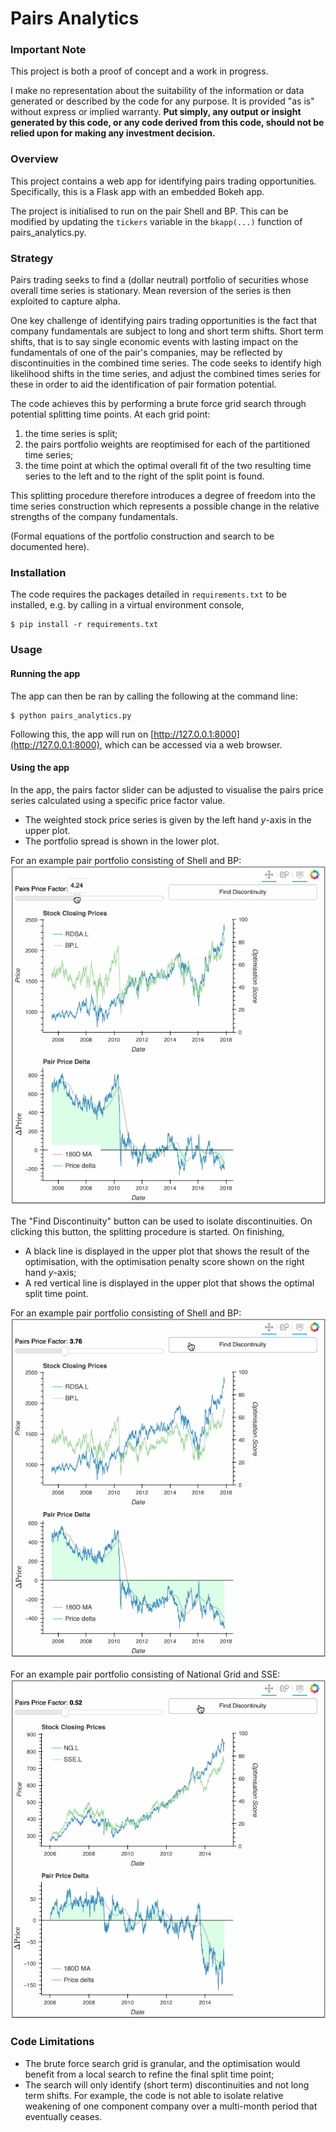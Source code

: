 # Pairs Analytics

### Important Note
This project is both a proof of concept and a work in progress.

I make no representation about the suitability of the information or data generated or described by the code for any purpose.
It is provided "as is" without express or implied warranty.
<b>
Put simply, any output or insight generated by this code, or any code derived from this code, should not be relied upon for 
making any investment decision.
</b>

### Overview
This project contains a web app for identifying pairs trading opportunities.
Specifically, this is a Flask app with an embedded Bokeh app.

The project is initialised to run on the pair Shell and BP.
This can be modified by updating the `tickers` variable in the `bkapp(...)` function of pairs_analytics.py.

### Strategy
Pairs trading seeks to find a (dollar neutral) portfolio of securities whose overall time series is stationary.
Mean reversion of the series is then exploited to capture alpha.

One key challenge of identifying pairs trading opportunities is the fact that company fundamentals are subject to 
long and short term shifts.
Short term shifts, 
that is to say single economic events with lasting impact on the fundamentals of one of the pair's companies,
may be reflected by discontinuities in the combined time series.
The code seeks to identify high likelihood shifts in the time series, and adjust the combined times series
for these in order to aid the identification of pair formation potential.

The code achieves this by performing a brute force grid search through potential splitting time points.
At each grid point:
1. the time series is split;
2. the pairs portfolio weights are reoptimised for each of the partitioned time series;
3. the time point at which the optimal overall fit of the two resulting time series to the left and to the right of the split point is
found.

This splitting procedure therefore introduces a degree of freedom into the time series construction
which represents a possible change in the relative strengths of the company fundamentals.

(Formal equations of the portfolio construction and search to be documented here).

### Installation
The code requires the packages detailed in `requirements.txt` to be installed,
e.g. by calling in a virtual environment console,
```
$ pip install -r requirements.txt
```

### Usage
#### Running the app
The app can then be ran by calling the following at the command line:
```
$ python pairs_analytics.py
```

Following this, the app will run on [http://127.0.0.1:8000](http://127.0.0.1:8000), which can be accessed via a web browser.

#### Using the app
In the app, the pairs factor slider can be adjusted to visualise the pairs price series 
calculated using a specific price factor value.
* The weighted stock price series is given by the left hand <i>y</i>-axis in the upper plot.
* The portfolio spread is shown in the lower plot.

For an example pair portfolio consisting of Shell and BP:
![Pair factor slider](docs/pairs_factor_slider.gif)

The "Find Discontinuity" button can be used to isolate discontinuities. 
On clicking this button, the splitting procedure is started.
On finishing,
* A black line is displayed in the upper plot that shows the result of the optimisation, with the
optimisation penalty score shown on the right hand <i>y</i>-axis;
* A red vertical line is displayed in the upper plot that shows the optimal split time point.

For an example pair portfolio consisting of Shell and BP:
![RDSA and BP pair discontinuity search](docs/find_discontinuity_rdsb_bp.gif)

For an example pair portfolio consisting of National Grid and SSE:
![NG and SSE pair discontinuity search](docs/find_discontinuity_ng_sse.gif)

### Code Limitations
* The brute force search grid is granular, and the optimisation would benefit from a local search to 
  refine the final split time point;
* The search will only identify (short term) discontinuities and not long term shifts.
  For example, the code is not able to isolate relative weakening of one component company 
  over a multi-month period that eventually ceases.